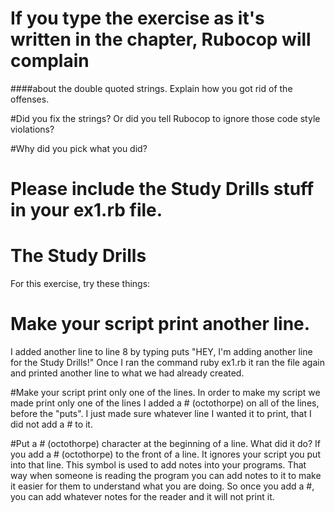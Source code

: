 # If you type the exercise as it's written in the chapter, Rubocop will complain 
####about the double quoted strings. Explain how you got rid of the offenses.
 
 
 
#Did you fix the strings? Or did you tell Rubocop to ignore those code style violations? 




#Why did you pick what you did?
  
  
  
  

# Please include the Study Drills stuff in your ex1.rb file.

# The Study Drills

For this exercise, try these things:

# Make your script print another line.
I added another line to line 8 by typing
puts "HEY, I'm adding another line for the Study Drills!"
Once I ran the command
 ruby ex1.rb
it ran the file again and printed another line to what we had already created.
 
#Make your script print only one of the lines.
In order to make my script we made print only one of the lines I added a # (octothorpe)
on all of the lines, before the "puts". I just made sure whatever line I wanted
it to print, that I did not add a # to it. 

#Put a # (octothorpe) character at the beginning of a line. What did it do?
If you add a # (octothorpe) to the front of a line. It ignores your script you put 
into that line. This symbol is used to add notes into your programs. That way when
someone is reading the program you can add notes to it to make it easier for them
to understand what you are doing. So once you add a #, you can add whatever notes for 
the reader and it will not print it.

